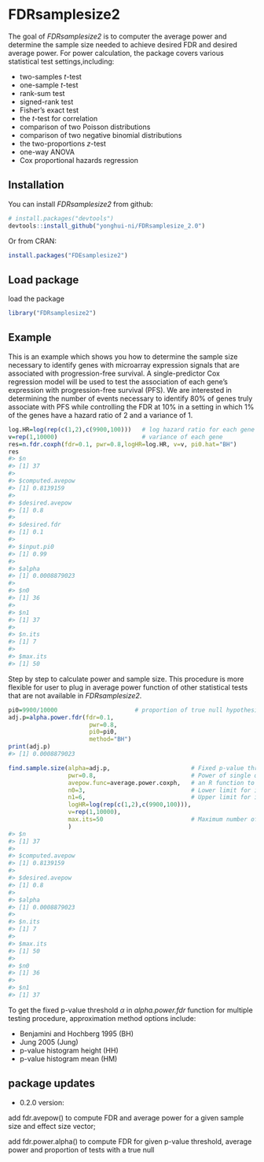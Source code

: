 
<!-- README.md is generated from README.Rmd. Please edit that file -->

# FDRsamplesize2

<!-- badges: start -->
<!-- badges: end -->

The goal of *FDRsamplesize2* is to computer the average power and
determine the sample size needed to achieve desired FDR and desired
average power. For power calculation, the package covers various
statistical test settings,including:

- two-samples $t$-test
- one-sample $t$-test
- rank-sum test
- signed-rank test
- Fisher’s exact test
- the $t$-test for correlation
- comparison of two Poisson distributions
- comparison of two negative binomial distributions
- the two-proportions $z$-test
- one-way ANOVA
- Cox proportional hazards regression

## Installation

You can install *FDRsamplesize2* from github:

``` r
# install.packages("devtools")
devtools::install_github("yonghui-ni/FDRsamplesize_2.0")
```

Or from CRAN:

``` r
install.packages("FDEsamplesize2")
```

## Load package

load the package

``` r
library("FDRsamplesize2")
```

## Example

This is an example which shows you how to determine the sample size
necessary to identify genes with microarray expression signals that are
associated with progression-free survival. A single-predictor Cox
regression model will be used to test the association of each gene’s
expression with progression-free survival (PFS). We are interested in
determining the number of events necessary to identify 80% of genes
truly associate with PFS while controlling the FDR at 10% in a setting
in which 1% of the genes have a hazard ratio of 2 and a variance of 1.

``` r
log.HR=log(rep(c(1,2),c(9900,100)))   # log hazard ratio for each gene
v=rep(1,10000)                        # variance of each gene
res=n.fdr.coxph(fdr=0.1, pwr=0.8,logHR=log.HR, v=v, pi0.hat="BH")
res
#> $n
#> [1] 37
#> 
#> $computed.avepow
#> [1] 0.8139159
#> 
#> $desired.avepow
#> [1] 0.8
#> 
#> $desired.fdr
#> [1] 0.1
#> 
#> $input.pi0
#> [1] 0.99
#> 
#> $alpha
#> [1] 0.0008879023
#> 
#> $n0
#> [1] 36
#> 
#> $n1
#> [1] 37
#> 
#> $n.its
#> [1] 7
#> 
#> $max.its
#> [1] 50
```

Step by step to calculate power and sample size. This procedure is more
flexible for user to plug in average power function of other statistical
tests that are not available in *FDRsamplesize2*.

``` r
pi0=9900/10000                      # proportion of true null hypothesis
adj.p=alpha.power.fdr(fdr=0.1,
                       pwr=0.8,
                       pi0=pi0,
                       method="BH")
print(adj.p)
#> [1] 0.0008879023

find.sample.size(alpha=adj.p,                       # Fixed p-value threshold     
                 pwr=0.8,                           # Power of single α-level test
                 avepow.func=average.power.coxph,   # an R function to compute average power  
                 n0=3,                              # Lower limit for initial sample size range
                 n1=6,                              # Upper limit for initial sample size range
                 logHR=log(rep(c(1,2),c(9900,100))),
                 v=rep(1,10000), 
                 max.its=50                         # Maximum number of iterations, default is 50
                 )
#> $n
#> [1] 37
#> 
#> $computed.avepow
#> [1] 0.8139159
#> 
#> $desired.avepow
#> [1] 0.8
#> 
#> $alpha
#> [1] 0.0008879023
#> 
#> $n.its
#> [1] 7
#> 
#> $max.its
#> [1] 50
#> 
#> $n0
#> [1] 36
#> 
#> $n1
#> [1] 37
```

To get the fixed p-value threshold $\alpha$ in *alpha.power.fdr*
function for multiple testing procedure, approximation method options
include:

- Benjamini and Hochberg 1995 (BH)
- Jung 2005 (Jung)
- p-value histogram height (HH)
- p-value histogram mean (HM)

## package updates

- 0.2.0 version:

add fdr.avepow() to compute FDR and average power for a given sample
size and effect size vector;

add fdr.power.alpha() to compute FDR for given p-value threshold,
average power and proportion of tests with a true null
